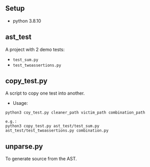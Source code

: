## Setup
- python 3.8.10


## ast_test
A project with 2 demo tests:
- `test_sum.py`
- `test_twoassertions.py`

## copy_test.py
A script to copy one test into another.
- Usage: 
```
python3 coy_test.py cleaner_path victim_path combination_path

e.g.:
python3 copy_test.py ast_test/test_sum.py ast_test/test_twoassertions.py combination.py
```

## unparse.py
To generate source from the AST.
